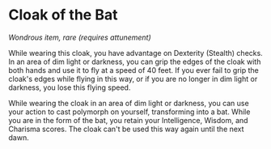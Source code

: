 # Cloak of the Bat 
_Wondrous item, rare (requires attunement)_ 

While wearing this cloak, you have advantage on Dexterity (Stealth) checks. In an area of dim light or darkness, you can grip the edges of the cloak with both hands and use it to fly at a speed of 40 feet. If you ever fail to grip the cloak's edges while flying in this way, or if you are no longer in dim light or darkness, you lose this flying speed.

While wearing the cloak in an area of dim light or darkness, you can use your action to cast polymorph on yourself, transforming into a bat. While you are in the form of the bat, you retain your Intelligence, Wisdom, and Charisma scores. The cloak can't be used this way again until the next dawn. 
